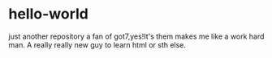 # hello-world
just another repository
a fan of got7,yes!It's them makes me like a work hard man.
A really really new guy to learn html or sth else.
